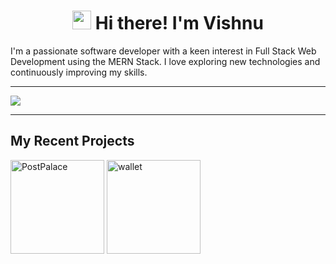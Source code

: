 <h1 align="center">
  <img src="https://raw.githubusercontent.com/MartinHeinz/MartinHeinz/master/wave.gif" width="30px"> 
  Hi there! I'm Vishnu
</h1>

I'm a passionate software developer with a keen interest in Full Stack Web Development using the MERN Stack. I love exploring new technologies and continuously improving my skills.

---

 <img src="http://github-profile-summary-cards.vercel.app/api/cards/profile-details?username=VishnuPratapGit&theme=github_dark">
 
---
## My Recent Projects
[<img src="https://github-readme-stats.vercel.app/api/pin/?username=VishnuPratapGit&repo=PostPalace&theme=dark" alt="PostPalace" height="150px">](https://github.com/VishnuPratapGit/PostPalace) 
[<img src="https://github-readme-stats.vercel.app/api/pin/?username=VishnuPratapGit&repo=wallet&theme=dark" alt="wallet" height="150px">](https://github.com/VishnuPratapGit/wallet) 
